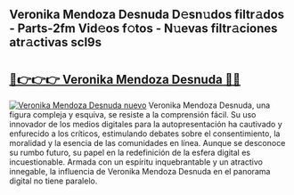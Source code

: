 ## Veronika Mendoza Desnuda D𝚎sn𝚞dos filtr𝚊dos - Parts-2fm Vid𝚎os f𝚘tos - N𝚞evas filtr𝚊ciones atr𝚊ctivas scl9s

# <h2><a href="http://mbbcyw3.tromn.icu/?c=Veronika+Mendoza+Desnuda">🔗👉👉👉 Veronika Mendoza Desnuda 🔗🔗</a></h2>

[![Veronika Mendoza Desnuda nuevo](https://i.imgur.com/pEAQMta.gif)](http://mbbcyw3.tromn.icu/?c=Veronika+Mendoza+Desnuda)
Veronika Mendoza Desnuda, una figura compleja y esquiva, se resiste a la comprensión fácil. Su uso innovador de los medios digitales para la autopresentación ha cautivado y enfurecido a los críticos, estimulando debates sobre el consentimiento, la moralidad y la esencia de las comunidades en línea. Aunque se desconoce su rumbo futuro, su papel en la redefinición de la esfera digital es incuestionable. Armada con un espíritu inquebrantable y un atractivo innegable, la influencia de Veronika Mendoza Desnuda en el panorama digital no tiene paralelo.
